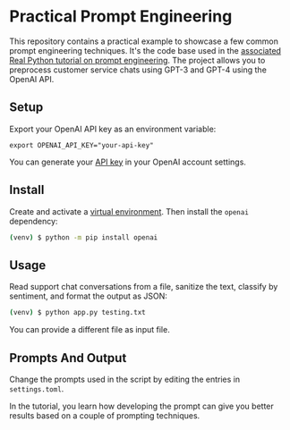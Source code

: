 # Practical Prompt Engineering

This repository contains a practical example to showcase a few common prompt engineering techniques. It's the code base used in the [associated Real Python tutorial on prompt engineering](https://realpython.com/practical-prompt-engineering/). The project allows you to preprocess customer service chats using GPT-3 and GPT-4 using the OpenAI API.

## Setup

Export your OpenAI API key as an environment variable:

```
export OPENAI_API_KEY="your-api-key"
```

You can generate your [API key](https://platform.openai.com/account/api-keys) in your OpenAI account settings.

## Install

Create and activate a [virtual environment](https://realpython.com/python-virtual-environments-a-primer/). Then install the `openai` dependency:

```bash
(venv) $ python -m pip install openai
```

## Usage

Read support chat conversations from a file, sanitize the text, classify by sentiment, and format the output as JSON:

```bash
(venv) $ python app.py testing.txt
```

You can provide a different file as input file.

## Prompts And Output

Change the prompts used in the script by editing the entries in `settings.toml`.

In the tutorial, you learn how developing the prompt can give you better results based on a couple of prompting techniques.
